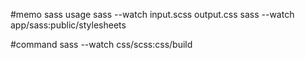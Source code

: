 #memo sass usage
sass --watch input.scss output.css
sass --watch app/sass:public/stylesheets

#command
sass --watch css/scss:css/build